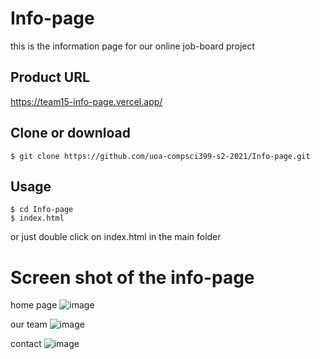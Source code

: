 # Info-page
this is the information page for our online job-board project

## Product URL
https://team15-info-page.vercel.app/

## Clone or download
```terminal
$ git clone https://github.com/uoa-compsci399-s2-2021/Info-page.git
```

## Usage
```terminal
$ cd Info-page
$ index.html
```
or just double click on index.html in the main folder

# Screen shot of the info-page
home page
![image](https://user-images.githubusercontent.com/69747513/135247918-af10cc53-01ed-4750-8fd7-4869c24d17f6.png)

our team
![image](https://user-images.githubusercontent.com/69747513/135248604-3d5d9fa5-af7e-4415-8160-5712167702b3.png)

contact
![image](https://user-images.githubusercontent.com/69747513/135248708-9061e85f-5246-4b81-8775-cded466e66ff.png)
